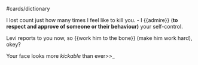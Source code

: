 #cards/dictionary

I lost count just how many times I feel like to kill you. - I {{admire}} (**to respect and approve of someone or their behaviour)** your self-control.

Levi reports to you now, so {{work him to the bone}} (make him work hard), okey?

Your face looks more  _kickable_  than ever>>_ <!--SR:!2024-01-24,10,270-->